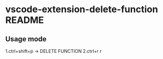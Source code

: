 # vscode-extension-delete-function README

## Usage mode
1.ctrl+shift+p -> DELETE FUNCTION
2.ctrl+r r

